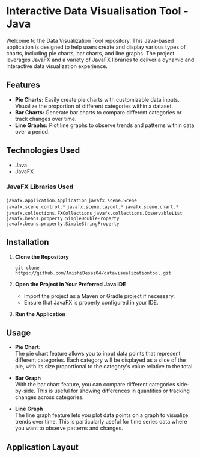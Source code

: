 # Interactive Data Visualisation Tool - Java

Welcome to the Data Visualization Tool repository. This Java-based application is designed to help users create and display various types of charts, including pie charts, bar charts, and line graphs. The project leverages JavaFX and a variety of JavaFX libraries to deliver a dynamic and interactive data visualization experience.

## Features 

- **Pie Charts:** Easily create pie charts with customizable data inputs. Visualize the proportion of different categories within a dataset.
- **Bar Charts:** Generate bar charts to compare different categories or track changes over time.
- **Line Graphs:** Plot line graphs to observe trends and patterns within data over a period.

## Technologies Used

- Java
- JavaFX

### JavaFX Libraries Used
`javafx.application.Application`
`javafx.scene.Scene` 
`javafx.scene.control.*`
`javafx.scene.layout.*` 
`javafx.scene.chart.*` 
`javafx.collections.FXCollections` 
`javafx.collections.ObservableList`
`javafx.beans.property.SimpleDoubleProperty` 
`javafx.beans.property.SimpleStringProperty` 

## Installation 

1. **Clone the Repository**

   ```
   git clone https://github.com/AmishiDesai04/datavisualizationtool.git
   ```
   
2. **Open the Project in Your Preferred Java IDE**

   - Import the project as a Maven or Gradle project if necessary.
   - Ensure that JavaFX is properly configured in your IDE.

3. **Run the Application**

## Usage 

- **Pie Chart:** <br>
  The pie chart feature allows you to input data points that represent different categories. Each category will be displayed as a slice of the pie, with its size proportional to the category's value relative to the total.
  
- **Bar Graph**<br>
With the bar chart feature, you can compare different categories side-by-side. This is useful for showing differences in quantities or tracking changes across categories.

- **Line Graph**<br>
The line graph feature lets you plot data points on a graph to visualize trends over time. This is particularly useful for time series data where you want to observe patterns and changes.

## Application Layout


